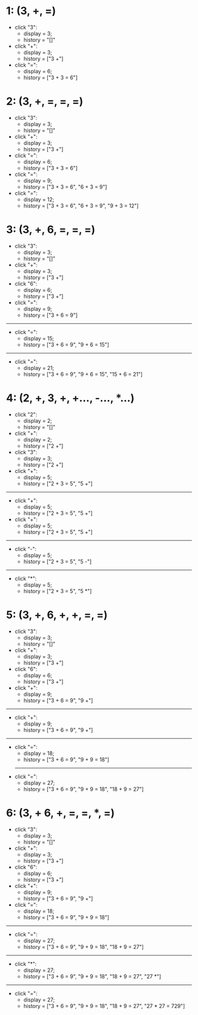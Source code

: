 # 1: (3, +, =)
- click "3":
  - display = 3; 
  - history = "[]"
- click "+":
  - display = 3; 
  - history = ["3 +"]
- click "=":
  - display = 6;
  - history = ["3 + 3 = 6"]

# 2: (3, +, =, =, =)
- click "3":
  - display = 3; 
  - history = "[]"
- click "+":
  - display = 3; 
  - history = ["3 +"]
- click "=":
  - display = 6;
  - history = ["3 + 3 = 6"]
- click "=":
  - display = 9;
  - history = ["3 + 3 = 6", "6 + 3 = 9"]
- click "=":
  - display = 12;
  - history = ["3 + 3 = 6", "6 + 3 = 9", "9 + 3 = 12"]

# 3: (3, +, 6, =, =, =)
- click "3":
  - display = 3;
  - history = "[]"
- click "+":
  - display = 3; 
  - history = ["3 +"]
- click "6":
  - display = 6;
  - history = ["3 +"]
- click "=":
  - display = 9;
  - history = ["3 + 6 = 9"]
---
- click "=":
  - display = 15;
  - history = ["3 + 6 = 9", "9 + 6 = 15"]
---
- click "=":
  - display = 21;
  - history = ["3 + 6 = 9", "9 + 6 = 15", "15 + 6 = 21"]
# 4: (2, +, 3, +, +..., -..., *...)
- click "2":
  - display = 2; 
  - history = "[]"
- click "+":
  - display = 2; 
  - history = ["2 +"]
- click "3":
  - display = 3; 
  - history = ["2 +"]
- click "+":
  - display = 5; 
  - history = ["2 + 3 = 5", "5 +"]
---
- click "+":
  - display = 5; 
  - history = ["2 + 3 = 5", "5 +"]
- click "+":
  - display = 5; 
  - history = ["2 + 3 = 5", "5 +"]
---
- click "-":
  - display = 5; 
  - history = ["2 + 3 = 5", "5 -"]
---
- click "*":
  - display = 5; 
  - history = ["2 + 3 = 5", "5 *"]

# 5: (3, +, 6, +, +, =, =)
- click "3":
  - display = 3;
  - history = "[]"
- click "+":
  - display = 3; 
  - history = ["3 +"]
- click "6":
  - display = 6;
  - history = ["3 +"]
- click "+":
  - display = 9;
  - history = ["3 + 6 = 9", "9 +"]
---
- click "+":
  - display = 9;
  - history = ["3 + 6 = 9", "9 +"]
---
- click "=":
  - display = 18;
  - history = ["3 + 6 = 9", "9 + 9 = 18"]
  ---
- click "=":
  - display = 27;
  - history = ["3 + 6 = 9", "9 + 9 = 18", "18 + 9 = 27"]

# 6: (3, + 6, +, =, =, *, =)
- click "3":
  - display = 3;
  - history = "[]"
- click "+":
  - display = 3; 
  - history = ["3 +"]
- click "6":
  - display = 6;
  - history = ["3 +"]
- click "+":
  - display = 9;
  - history = ["3 + 6 = 9", "9 +"]
- click "=":
  - display = 18;
  - history = ["3 + 6 = 9", "9 + 9 = 18"]
---
- click "=":
  - display = 27;
  - history = ["3 + 6 = 9", "9 + 9 = 18", "18 + 9 = 27"]
---
- click "*":
  - display = 27;
  - history = ["3 + 6 = 9", "9 + 9 = 18", "18 + 9 = 27", "27 *"]
---
- click "=":
  - display = 27;
  - history = ["3 + 6 = 9", "9 + 9 = 18", "18 + 9 = 27", "27 * 27 = 729"]
